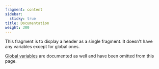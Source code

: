 ```yaml
---
fragment: content
sidebar:
  sticky: true
title: Documentation
weight: 300
---
```


This fragment is to display a header as a single fragment. It doesn't have any variables except for global ones.

[Global variables](/docs/global-variables) are documented as well and have been omitted from this page.
